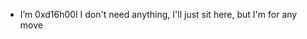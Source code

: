 -  I’m 0xd16h00l
I don't need anything, I'll just sit here, but I'm for any move

<!---
DigHool/DigHool is a ✨ special ✨ repository because its `README.md` (this file) appears on your GitHub profile.
You can click the Preview link to take a look at your changes.
--->
